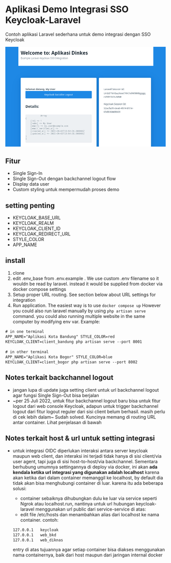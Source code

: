 Aplikasi Demo Integrasi SSO Keycloak-Laravel
============================================

Contoh aplikasi Laravel sederhana untuk demo integrasi dengan SSO Keycloak

![Screenshot](/screenshot.png?raw=true "Screenshot of example demo site")

## Fitur
- Single Sign-In
- Single Sign-Out dengan backchannel logout flow
- Display data user
- Custom styling untuk mempermudah proses demo

## setting penting
- KEYCLOAK_BASE_URL
- KEYCLOAK_REALM
- KEYCLOAK_CLIENT_ID
- KEYCLOAK_REDIRECT_URL
- STYLE_COLOR
- APP_NAME

## install
1. clone
2. edit .env_base from .env.example . We use custom .env filename so it wouldn be read by laravel. instead it would be supplied from docker via docker compose settings
3. Setup proper URL routing. See section below about URL settings for integration
4. Run application. The easiest way is to use `docker compose up`
However you could also run laravel manually by using `php artisan serve` command. you could also running multiple website in the same computer by modifying env var. Example:

  ```
  # in one terminal
  APP_NAME="Aplikasi Kota Bandung" STYLE_COLOR=red KEYCLOAK_CLIENT=client_bandung php artisan serve --port 8001

  # in other terminal
  APP_NAME="Aplikasi Kota Bogor" STYLE_COLOR=blue KEYCLOAK_CLIENT=client_bogor php artisan serve --port 8002
  ```

## Notes terkait backchannel logout
- jangan lupa di update juga setting client untuk url backchannel logout agar fungsi Single Sign-Out bisa berjalan
- ~per 25 Juli 2022, untuk fitur backchannel logout baru bisa untuk fitur logout dari web console Keycloak, adapun untuk trigger backchannel logout dari fitur logout reguler dari sisi client belum berhasil. masih perlu di cek lebih dalam~
  Sudah solved. Kuncinya memang di routing URL antar container. Lihat penjelasan di bawah

## Notes terkait host & url untuk setting integrasi
- untuk integrasi OIDC diperlukan interaksi antara server keycloak maupun web client, dan interaksi ini terjadi tidak hanya di sisi client/via user agent, tapi juga di sisi host-to-host/via backchannel. Sementara berhubung umumnya settingannya di deploy via docker, ini akan **ada kendala ketika url integrasi yang digunakan adalah localhost** karena akan ketika dari dalam container memanggil ke localhost, by default dia tidak akan bisa menghubungi container di luar. karena itu ada beberapa solusi:
    - container sebaiknya dihubungkan dulu ke luar via service seperti Ngrok atau localhost.run, nantinya untuk url hubungan keycloak-laravel menggunakan url public dari service-service di atas:
    - edit file /etc/hosts dan menambahkan alias dari localhost ke nama container. contoh:

    ```
    127.0.0.1	keycloak
    127.0.0.1	web_bkd
    127.0.0.1	web_diknas
    ```

    entry di atas tujuannya agar setiap container bisa diakses menggunakan nama containernya, baik dari host maupun dari jaringan internal docker
